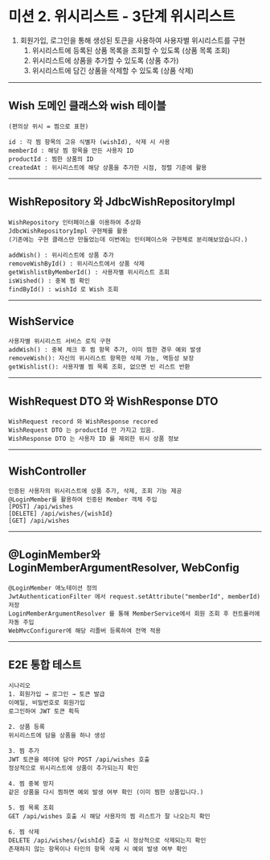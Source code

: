 # 미션 2. 위시리스트 - 3단계 위시리스트

1. 회원가입, 로그인을 통해 생성된 토큰을 사용하여 사용자별 위시리스트를 구현
    1. 위시리스트에 등록된 상품 목록을 조회할 수 있도록 (상품 목록 조회)
    2. 위시리스트에 상품을 추가할 수 있도록 (상품 추가)
    3. 위시리스트에 담긴 상품을 삭제할 수 있도록 (상품 삭제)

---

## Wish 도메인 클래스와 wish 테이블

    (편의상 위시 = 찜으로 표현)

    id : 각 찜 항목의 고유 식별자 (wishId), 삭제 시 사용
    memberId : 해당 찜 항목을 만든 사용자 ID
    productId : 찜한 상품의 ID
    createdAt : 위시리스트에 해당 상품을 추가한 시점, 정렬 기준에 활용

---

## WishRepository 와 JdbcWishRepositoryImpl

    WishRepository 인터페이스를 이용하여 추상화
    JdbcWishRepositoryImpl 구현체를 활용
    (기존에는 구현 클래스만 만들었는데 이번에는 인터페이스와 구현체로 분리해보았습니다.)
    
    addWish() : 위시리스트에 상품 추가
    removeWishById() : 위시리스트에서 상품 삭제
    getWishlistByMemberId() : 사용자별 위시리스트 조회
    isWished() : 중복 찜 확인
    findById() : wishId 로 Wish 조회

---

## WishService
    사용자별 위시리스트 서비스 로직 구현
    addWish() : 중복 체크 후 찜 항목 추가, 이미 찜한 경우 예외 발생
    removeWish(): 자신의 위시리스트 항목한 삭제 가능, 멱등성 보장
    getWishlist(): 사용자별 찜 목록 조회, 없으면 빈 리스트 반환


---

## WishRequest DTO 와 WishResponse DTO
    WishRequest record 와 WishResponse recored
    WishRequest DTO 는 productId 만 가지고 있음.
    WishResponse DTO 는 사용자 ID 를 제외한 위시 상품 정보

---

## WishController
    인증된 사용자의 위시리스트에 상품 추가, 삭제, 조회 기능 제공
    @LoginMember를 활용하여 인증된 Member 객체 주입
    [POST] /api/wishes
    [DELETE] /api/wishes/{wishId} 
    [GET] /api/wishes

---

## @LoginMember와 LoginMemberArgumentResolver, WebConfig
    @LoginMember 애노테이션 정의
    JwtAuthenticationFilter 에서 request.setAttribute("memberId", memberId) 저장
    LoginMemberArgumentResolver 를 통해 MemberService에서 회원 조회 후 컨트롤러에 자동 주입
    WebMvcConfigurer에 해당 리졸버 등록하여 전역 적용
    

---

## E2E 통합 테스트
    시나리오
    1. 회원가입 → 로그인 → 토큰 발급
    이메일, 비밀번호로 회원가입
    로그인하여 JWT 토큰 획득

    2. 상품 등록
    위시리스트에 담을 상품을 하나 생성
    
    3. 찜 추가
    JWT 토큰을 헤더에 담아 POST /api/wishes 호출
    정상적으로 위시리스트에 상품이 추가되는지 확인
    
    4. 찜 중복 방지
    같은 상품을 다시 찜하면 예외 발생 여부 확인 (이미 찜한 상품입니다.)
    
    5. 찜 목록 조회
    GET /api/wishes 호출 시 해당 사용자의 찜 리스트가 잘 나오는지 확인
    
    6. 찜 삭제
    DELETE /api/wishes/{wishId} 호출 시 정상적으로 삭제되는지 확인
    존재하지 않는 항목이나 타인의 항목 삭제 시 예외 발생 여부 확인






